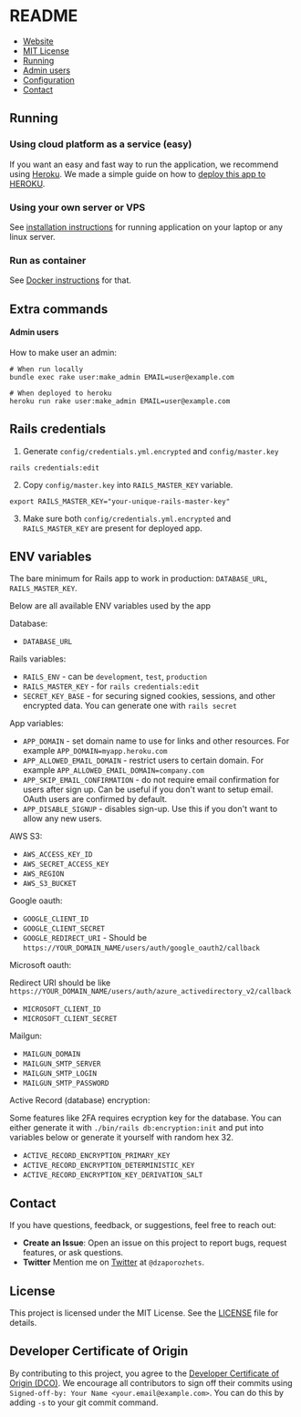 # README

* [Website](https://about.microproject.app/)
* [MIT License](LICENSE)
* [Running](#running)
* [Admin users](#admin-users)
* [Configuration](#env-variables)
* [Contact](#contact)

## Running

### Using cloud platform as a service (easy)

If you want an easy and fast way to run the application, we recommend using [Heroku](https://www.heroku.com/).
We made a simple guide on how to [deploy this app to HEROKU](HEROKU.md).

### Using your own server or VPS

See [installation instructions](INSTALL.md) for running application on your laptop or any linux server.

### Run as container

See [Docker instructions](DOCKER.md) for that.

## Extra commands

#### Admin users

How to make user an admin:

```
# When run locally
bundle exec rake user:make_admin EMAIL=user@example.com

# When deployed to heroku
heroku run rake user:make_admin EMAIL=user@example.com
```

## Rails credentials

1. Generate `config/credentials.yml.encrypted` and `config/master.key`

```
rails credentials:edit
```

2. Copy `config/master.key` into `RAILS_MASTER_KEY` variable.

```
export RAILS_MASTER_KEY="your-unique-rails-master-key"
```

3. Make sure both `config/credentials.yml.encrypted` and `RAILS_MASTER_KEY` are present for deployed app.


## ENV variables

The bare minimum for Rails app to work in production: `DATABASE_URL`, `RAILS_MASTER_KEY`.

Below are all available ENV variables used by the app

Database:

* `DATABASE_URL`

Rails variables:

* `RAILS_ENV` - can be `development`, `test`, `production`
* `RAILS_MASTER_KEY` - for `rails credentials:edit`
* `SECRET_KEY_BASE` - for securing signed cookies, sessions, and other encrypted data. You can generate one with `rails secret`

App variables:

* `APP_DOMAIN` - set domain name to use for links and other resources. For example `APP_DOMAIN=myapp.heroku.com`
* `APP_ALLOWED_EMAIL_DOMAIN` - restrict users to certain domain. For example `APP_ALLOWED_EMAIL_DOMAIN=company.com`
* `APP_SKIP_EMAIL_CONFIRMATION` - do not require email confirmation for users after sign up. Can be useful if you don't want to setup email. OAuth users are confirmed by default.
* `APP_DISABLE_SIGNUP` - disables sign-up. Use this if you don't want to allow any new users.

AWS S3:

* `AWS_ACCESS_KEY_ID`
* `AWS_SECRET_ACCESS_KEY`
* `AWS_REGION`
* `AWS_S3_BUCKET`

Google oauth:

* `GOOGLE_CLIENT_ID`
* `GOOGLE_CLIENT_SECRET`
* `GOOGLE_REDIRECT_URI` - Should be `https://YOUR_DOMAIN_NAME/users/auth/google_oauth2/callback`

Microsoft oauth:

Redirect URI should be like `https://YOUR_DOMAIN_NAME/users/auth/azure_activedirectory_v2/callback`

* `MICROSOFT_CLIENT_ID`
* `MICROSOFT_CLIENT_SECRET`

Mailgun:

* `MAILGUN_DOMAIN`
* `MAILGUN_SMTP_SERVER`
* `MAILGUN_SMTP_LOGIN`
* `MAILGUN_SMTP_PASSWORD`

Active Record (database) encryption:

Some features like 2FA requires ecryption key for the database. You can either generate it with `./bin/rails db:encryption:init` and put into variables below or generate it yourself with random hex 32.

* `ACTIVE_RECORD_ENCRYPTION_PRIMARY_KEY`
* `ACTIVE_RECORD_ENCRYPTION_DETERMINISTIC_KEY`
* `ACTIVE_RECORD_ENCRYPTION_KEY_DERIVATION_SALT`


## Contact

If you have questions, feedback, or suggestions, feel free to reach out:
* **Create an Issue**: Open an issue on this project to report bugs, request features, or ask questions.
* **Twitter** Mention me on [Twitter](https://x.com/dzaporozhets) at `@dzaporozhets`.

## License

This project is licensed under the MIT License. See the [LICENSE](LICENSE) file for details.

## Developer Certificate of Origin

By contributing to this project, you agree to the [Developer Certificate of Origin (DCO)](DCO). We encourage all contributors to sign off their commits using `Signed-off-by: Your Name <your.email@example.com>`. You can do this by adding `-s` to your git commit command.
